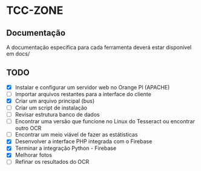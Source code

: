 # TCC-ZONE

## Documentação
A documentação especifica para cada ferramenta deverá estar disponível em docs/

## TODO
 - [x] Instalar e configurar um servidor web no Orange PI (APACHE)
 - [ ] Importar arquivos restantes para a interface do cliente
 - [x] Criar um arquivo principal (bus)
 - [ ] Criar um script de instalação
 - [ ] Revisar estrutura banco de dados
 - [ ] Encontrar uma versão que funcione no Linux do Tesseract ou encontrar outro OCR
 - [ ] Encontrar um meio viável de fazer as estátisticas
 - [x] Desenvolver a interface PHP integrada com o Firebase
 - [x] Terminar a integração Python - Firebase
 - [x] Melhorar fotos
 - [ ] Refinar os resultados do OCR

